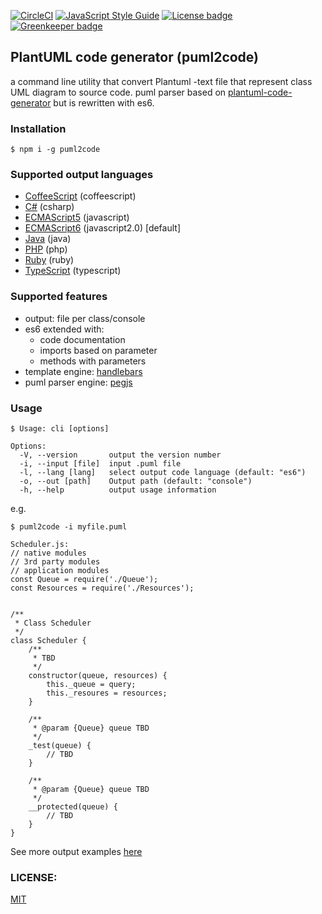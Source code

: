 [![CircleCI](https://circleci.com/gh/jupe/puml2code/tree/master.svg?style=svg)](https://circleci.com/gh/jupe/puml2code/tree/master)
[![JavaScript Style Guide](https://img.shields.io/badge/code_style-standard-brightgreen.svg)](https://standardjs.com)
[![License badge](https://img.shields.io/badge/license-MIT-blue.svg)](https://img.shields.io) [![Greenkeeper badge](https://badges.greenkeeper.io/jupe/puml2code.svg)](https://greenkeeper.io/)


## PlantUML code generator (puml2code)

a command line utility that convert Plantuml -text file that represent class UML diagram to source code.
puml parser based on [plantuml-code-generator](https://github.com/bafolts/plantuml-code-generator) but is rewritten with es6.

### Installation

```
$ npm i -g puml2code
```

### Supported output languages
* [CoffeeScript](test/data/car.coffeescript.coffee) (coffeescript)
* [C#](test/data/car.csharp.cs) (csharp)
* [ECMAScript5](test/data/car.ecmascript5.js) (javascript)
* [ECMAScript6](test/data/car.ecmascript6.js) (javascript2.0) [default]
* [Java](test/data/car.java.java) (java)
* [PHP](test/data/car.php.php) (php)
* [Ruby](test/data/car.ruby.rb) (ruby)
* [TypeScript](test/data/car.typescript.ts) (typescript)

### Supported features
* output: file per class/console
* es6 extended with:
  * code documentation
  * imports based on parameter
  * methods with parameters
* template engine: [handlebars](http://handlebarsjs.com)
* puml parser engine: [pegjs](http://pegjs.org)

### Usage

```
$ Usage: cli [options]

Options:
  -V, --version       output the version number
  -i, --input [file]  input .puml file
  -l, --lang [lang]   select output code language (default: "es6")
  -o, --out [path]    Output path (default: "console")
  -h, --help          output usage information

```

e.g.
```
$ puml2code -i myfile.puml

Scheduler.js:
// native modules
// 3rd party modules
// application modules
const Queue = require('./Queue');
const Resources = require('./Resources');


/**
 * Class Scheduler
 */
class Scheduler {
    /**
     * TBD
     */
    constructor(queue, resources) {
        this._queue = query;
        this._resoures = resources;
    }

    /**
     * @param {Queue} queue TBD
     */
    _test(queue) {
        // TBD
    }

    /**
     * @param {Queue} queue TBD
     */
    __protected(queue) {
        // TBD
    }
}
```
See more output examples [here](examples)

### LICENSE:
[MIT](LICENSE)